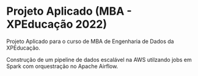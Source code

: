 # **Projeto Aplicado (MBA - XPEducação 2022)**

Projeto Aplicado para o curso de MBA de Engenharia de Dados da XPEducação.

Construção de um pipeline de dados escalável na AWS utilzando jobs em Spark com orquestração no Apache Airflow.
